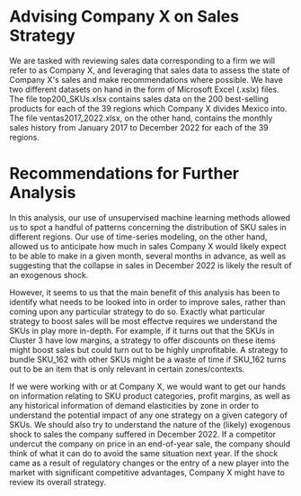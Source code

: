# Advising Company X on Sales Strategy

We are tasked with reviewing sales data corresponding to a firm we will refer to as Company X, and leveraging that sales data to assess the state of Company X's sales and make recommendations where possible.
We have two different datasets on hand in the form of Microsoft Excel (.xslx) files. The file top200_SKUs.xlsx contains sales data on the 200 best-selling products for each of the 39 regions which Company X divides Mexico into. The file ventas2017_2022.xlsx, on the other hand, contains the monthly sales history from January 2017 to December 2022 for each of the 39 regions.


# Recommendations for Further Analysis

In this analysis, our use of unsupervised machine learning methods allowed us to spot a handful of patterns concerning the distribution of SKU sales in different regions. Our use of time-series modeling, on the other hand, allowed us to anticipate how much in sales Company X would likely expect to be able to make in a given month, several months in advance, as well as suggesting that the collapse in sales in December 2022 is likely the result of an exogenous shock.

However, it seems to us that the main benefit of this analysis has been to identify what needs to be looked into in order to improve sales, rather than coming upon any particular strategy to do so. Exactly what particular strategy to boost sales will be most effectve requires we understand the SKUs in play more in-depth. For example, if it turns out that the SKUs in Cluster 3 have low margins, a strategy to offer discounts on these items might boost sales but could turn out to be highly unprofitable. A strategy to bundle SKU_162 with other SKUs might be a waste of time if SKU_162 turns out to be an item that is only relevant in certain zones/contexts.

If we were working with or at Company X, we would want to get our hands on information relating to SKU product categories, profit margins, as well as any historical information of demand elasticities by zone in order to understand the potential impact of any one strategy on a given category of SKUs. We should also try to understand the nature of the (likely) exogenous shock to sales the company suffered in December 2022. If a competitor undercut the company on price in an end-of-year sale, the company should think of what it can do to avoid the same situation next year. If the shock came as a result of regulatory changes or the entry of a new player into the market with significant competitive advantages, Company X might have to review its overall strategy.

